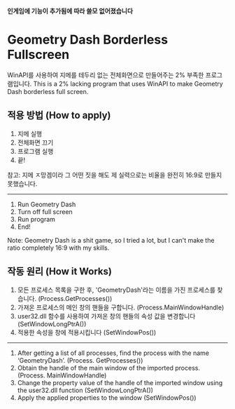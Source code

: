 **인게임에 기능이 추가됨에 따라 쓸모 없어졌습니다**

# Geometry Dash Borderless Fullscreen

WinAPI를 사용하여 지메를 테두리 없는 전체화면으로 만들어주는 2% 부족한 프로그램입니다.
This is a 2% lacking program that uses WinAPI to make Geometry Dash borderless full screen.

## 적용 방법 (How to apply)

1. 지메 실행
2. 전체화면 끄기
3. 프로그램 실행
4. 끝!

참고: 지메 ㅈ망겜이라 그 어떤 짓을 해도 제 실력으로는 비율을 완전히 16:9로 만들지 못했습니다.  

---

1. Run Geometry Dash
2. Turn off full screen
3. Run program
4. End!

Note: Geometry Dash is a shit game, so I tried a lot, but I can't make the ratio completely 16:9 with my skills.

## 작동 원리 (How it Works)

1. 모든 프로세스 목록을 구한 후, 'GeometryDash'라는 이름을 가진 프로세스를 찾습니다. (Process.GetProcesses())
2. 가져온 프로세스의 메인 창의 핸들을 구합니다. (Process.MainWindowHandle)
3. user32.dll 함수를 사용하여 가져온 창의 핸들의 속성 값을 변경합니다 (SetWindowLongPtrA())
4. 적용한 속성을 창에 적용시킵니다 (SetWindowPos())

---

1. After getting a list of all processes, find the process with the name ‘GeometryDash’. (Process. GetProcesses())
2. Obtain the handle of the main window of the imported process. (Process. MainWindowHandle)
3. Change the property value of the handle of the imported window using the user32.dll function (SetWindowLongPtrA())
4. Apply the applied properties to the window (SetWindowPos())